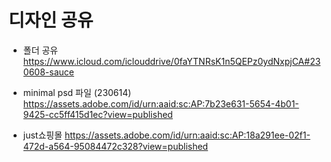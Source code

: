 # 디자인 공유

- 폴더 공유
https://www.icloud.com/iclouddrive/0faYTNRsK1n5QEPz0ydNxpjCA#230608-sauce


- minimal psd 파일 (230614)
https://assets.adobe.com/id/urn:aaid:sc:AP:7b23e631-5654-4b01-9425-cc5ff415d1ec?view=published

- just쇼핑몰
https://assets.adobe.com/id/urn:aaid:sc:AP:18a291ee-02f1-472d-a564-95084472c328?view=published